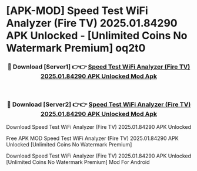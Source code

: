 # [APK-MOD] Speed Test WiFi Analyzer (Fire TV) 2025.01.84290 APK Unlocked - [Unlimited Coins No Watermark Premium] oq2t0



<div align="center">
<h3>🔴 Download [Server1] 👉👉 <a href="https://momento.my/?title=Speed_Test_WiFi_Analyzer_(Fire_TV)_2025.01.84290_APK_Unlocked">Speed Test WiFi Analyzer (Fire TV) 2025.01.84290 APK Unlocked Mod Apk</a></h3><br>

<h3>🔴 Download [Server2] 👉👉 <a href="https://momento.my/?title=Speed_Test_WiFi_Analyzer_(Fire_TV)_2025.01.84290_APK_Unlocked">Speed Test WiFi Analyzer (Fire TV) 2025.01.84290 APK Unlocked Mod Apk</a></h3>
</div>



Download Speed Test WiFi Analyzer (Fire TV) 2025.01.84290 APK Unlocked 

Free APK MOD Speed Test WiFi Analyzer (Fire TV) 2025.01.84290 APK Unlocked [Unlimited Coins No Watermark Premium]

Download Speed Test WiFi Analyzer (Fire TV) 2025.01.84290 APK Unlocked [Unlimited Coins No Watermark Premium] Mod For Android
